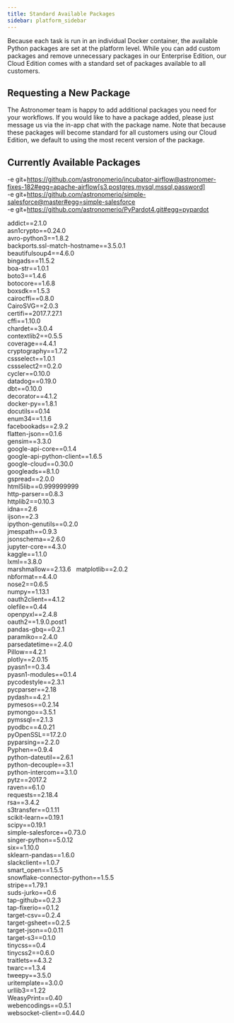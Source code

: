 ```yaml
---
title: Standard Available Packages
sidebar: platform_sidebar
---
```

Because each task is run in an individual Docker container, the available Python packages are set at the platform level. While you can add custom packages and remove unnecessary packages in our Enterprise Edition, our Cloud Edition comes with a standard set of packages available to all customers.

## Requesting a New Package
The Astronomer team is happy to add additional packages you need for your workflows. If you would like to have a package added, please just message us via the in-app chat with the package name. Note that because these packages will become standard for all customers using our Cloud Edition, we default to using the most recent version of the package.

## Currently Available Packages
-e git+https://github.com/astronomerio/incubator-airflow@astronomer-fixes-182#egg=apache-airflow[s3,postgres,mysql,mssql,password]  
-e git+https://github.com/astronomerio/simple-salesforce@master#egg=simple-salesforce  
-e git+https://github.com/astronomerio/PyPardot4.git#egg=pypardot  

addict==2.1.0  
asn1crypto==0.24.0  
avro-python3==1.8.2  
backports.ssl-match-hostname==3.5.0.1  
beautifulsoup4==4.6.0  
bingads==11.5.2  
boa-str==1.0.1  
boto3==1.4.6  
botocore==1.6.8  
boxsdk==1.5.3  
cairocffi==0.8.0  
CairoSVG==2.0.3  
certifi==2017.7.27.1  
cffi==1.10.0  
chardet==3.0.4  
contextlib2==0.5.5  
coverage==4.4.1  
cryptography==1.7.2  
cssselect==1.0.1  
cssselect2==0.2.0  
cycler==0.10.0  
datadog==0.19.0  
dbt==0.10.0  
decorator==4.1.2  
docker-py==1.8.1  
docutils==0.14  
enum34==1.1.6  
facebookads==2.9.2  
flatten-json==0.1.6  
gensim==3.3.0  
google-api-core==0.1.4  
google-api-python-client==1.6.5  
google-cloud==0.30.0  
googleads==8.1.0  
gspread==2.0.0  
html5lib==0.999999999  
http-parser==0.8.3  
httplib2==0.10.3  
idna==2.6  
ijson==2.3  
ipython-genutils==0.2.0  
jmespath==0.9.3  
jsonschema==2.6.0  
jupyter-core==4.3.0  
kaggle==1.1.0    
lxml==3.8.0  
marshmallow==2.13.6   
matplotlib==2.0.2  
nbformat==4.4.0  
nose2==0.6.5  
numpy==1.13.1  
oauth2client==4.1.2  
olefile==0.44  
openpyxl==2.4.8  
oauth2==1.9.0.post1    
pandas-gbq==0.2.1  
paramiko==2.4.0  
parsedatetime==2.4.0  
Pillow==4.2.1  
plotly==2.0.15  
pyasn1==0.3.4  
pyasn1-modules==0.1.4  
pycodestyle==2.3.1  
pycparser==2.18  
pydash==4.2.1  
pymesos==0.2.14  
pymongo==3.5.1  
pymssql==2.1.3  
pyodbc==4.0.21  
pyOpenSSL==17.2.0  
pyparsing==2.2.0  
Pyphen==0.9.4  
python-dateutil==2.6.1  
python-decouple==3.1  
python-intercom==3.1.0  
pytz==2017.2  
raven==6.1.0  
requests==2.18.4  
rsa==3.4.2  
s3transfer==0.1.11  
scikit-learn==0.19.1  
scipy==0.19.1  
simple-salesforce==0.73.0  
singer-python==5.0.12  
six==1.10.0  
sklearn-pandas==1.6.0  
slackclient==1.0.7  
smart_open==1.5.5  
snowflake-connector-python==1.5.5  
stripe==1.79.1  
suds-jurko==0.6  
tap-github==0.2.3  
tap-fixerio==0.1.2  
target-csv==0.2.4  
target-gsheet==0.2.5  
target-json==0.0.11  
target-s3==0.1.0  
tinycss==0.4  
tinycss2==0.6.0  
traitlets==4.3.2  
twarc==1.3.4  
tweepy==3.5.0  
uritemplate==3.0.0  
urllib3==1.22  
WeasyPrint==0.40  
webencodings==0.5.1  
websocket-client==0.44.0   
